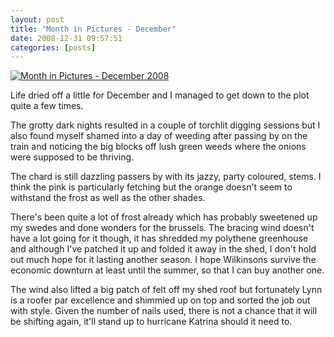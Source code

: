```yaml
---
layout: post
title: "Month in Pictures - December"
date: 2008-12-31 09:57:51
categories: [posts]
---
```


[![Month in Pictures - December 2008](http://farm4.static.flickr.com/3083/3131766626_6c45a6a40a.jpg)](http://www.flickr.com/photos/warriorwomen/3131766626/)

Life dried off a little for December and I managed to get down to the plot quite a few times.

The grotty dark nights resulted in a couple of torchlit digging sessions but I also found myself shamed into a day of weeding after passing by on the train and noticing the big blocks off lush green weeds where the onions were supposed to be thriving.

The chard is still dazzling passers by with its jazzy, party coloured, stems. I think the pink is particularly fetching but the orange doesn't seem to withstand the frost as well as the other shades.

There's been quite a lot of frost already which has probably sweetened up my swedes and done wonders for the brussels. The bracing wind doesn't have a lot going for it though, it has shredded my polythene greenhouse and although I've patched it up and folded it away in the shed, I don't hold out much hope for it lasting another season. I hope Wilkinsons survive the economic downturn at least until the summer, so that I can buy another one.

The wind also lifted a big patch of felt off my shed roof but fortunately Lynn is a roofer par excellence and shimmied up on top and sorted the job out with style. Given the number of nails used, there is not a chance that it will be shifting again, it'll stand up to hurricane Katrina should it need to.
